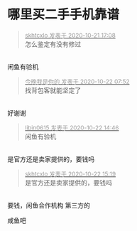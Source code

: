 # 哪里买二手手机靠谱


<div class="quote"><blockquote><font size="2"><a href="https://www.hostloc.com/forum.php?mod=redirect&amp;goto=findpost&amp;pid=9332354&amp;ptid=756847" target="_blank"><font color="#999999">skhtcxlo 发表于 2020-10-21 17:08</font></a></font><br />
怎么鉴定有没有修过</blockquote></div><br />
闲鱼有验机<img id="aimg_MZEzn" onclick="zoom(this, this.src, 0, 0, 0)" class="zoom" src="https://cdn.jsdelivr.net/gh/hishis/forum-master/public/images/patch.gif" onmouseover="img_onmouseoverfunc(this)" onload="thumbImg(this)" border="0" alt="" />

<div class="quote"><blockquote><font size="2"><a href="https://www.hostloc.com/forum.php?mod=redirect&amp;goto=findpost&amp;pid=9334265&amp;ptid=756847" target="_blank"><font color="#999999">今晚我是你的 发表于 2020-10-22 07:52</font></a></font><br />
找背包客就能坚定了</blockquote></div><br />
好谢谢<img id="aimg_ZlA31" onclick="zoom(this, this.src, 0, 0, 0)" class="zoom" src="https://cdn.jsdelivr.net/gh/hishis/forum-master/public/images/patch.gif" onmouseover="img_onmouseoverfunc(this)" onload="thumbImg(this)" border="0" alt="" />

<div class="quote"><blockquote><font size="2"><a href="https://www.hostloc.com/forum.php?mod=redirect&amp;goto=findpost&amp;pid=9335986&amp;ptid=756847" target="_blank"><font color="#999999">libin0615 发表于 2020-10-22 14:46</font></a></font><br />
闲鱼有验机</blockquote></div><br />
是官方还是卖家提供的，要钱吗<img id="aimg_Yx992" onclick="zoom(this, this.src, 0, 0, 0)" class="zoom" src="https://cdn.jsdelivr.net/gh/hishis/forum-master/public/images/patch.gif" onmouseover="img_onmouseoverfunc(this)" onload="thumbImg(this)" border="0" alt="" />

<div class="quote"><blockquote><font size="2"><a href="https://www.hostloc.com/forum.php?mod=redirect&amp;goto=findpost&amp;pid=9336179&amp;ptid=756847" target="_blank"><font color="#999999">skhtcxlo 发表于 2020-10-22 15:19</font></a></font><br />
是官方还是卖家提供的，要钱吗</blockquote></div><br />
要钱，闲鱼合作机构 第三方的<img id="aimg_DZ88v" onclick="zoom(this, this.src, 0, 0, 0)" class="zoom" src="https://cdn.jsdelivr.net/gh/hishis/forum-master/public/images/patch.gif" onmouseover="img_onmouseoverfunc(this)" onload="thumbImg(this)" border="0" alt="" />

咸鱼吧
